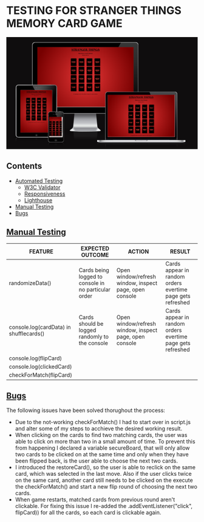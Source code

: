 # TESTING FOR STRANGER THINGS MEMORY CARD GAME

![Am I responsive](readme-images/responsiveness.png)


## Contents
 * [Automated Testing](#automatedtesting)
    * [W3C Validator](#w3cvalidator)
    * [Responsiveness](#responsivness)
    * [Lighthouse](#lighthouse)
* [Manual Testing](#manualtesting)
* [Bugs](#bugs)

## [Manual Testing](#manualtesting)

| FEATURE | EXPECTED OUTCOME| ACTION | RESULT |
| -------------              | -------------                                | ------------- | ------------- |
| randomizeData() | Cards being logged to console in no particular order | Open window/refresh window, inspect page, open console | Cards appear in random orders evertime page gets refreshed|
| console.log(cardData) in shufflecards()| Cards should be logged randomly to the console | Open window/refresh window, inspect page, open console | Cards appear in random orders evertime page gets refreshed|
|  console.log(flipCard) | 
| console.log(clickedCard)|
| checkForMatch(flipCard) |

## [Bugs](#bugs)

The following issues have been solved thorughout the process:
* Due to the not-working checkForMatch() I had to start over in script.js and alter some of my steps to acchieve the desired working result.
* When clicking on the cards to find two matching cards, the user was able to click on more than two in a small amount of time. To prevent this from happening I declared a variable secureBoard, that will only allow two cards to be clicked on at the same time and only when they have been flipped back, is the user able to choose the next two cards.
* I introduced the restoreCard(), so the user is able to reclick on the same card, which was selected in the last move. Also if the user clicks twice on the same card, another card still needs to be clicked on the execute the checkForMatch() and start a new flip round of choosing the next two cards.
* When game restarts, matched cards from previous round aren't clickable. For fixing this issue I re-added the .addEventListener("click", flipCard)) for all the cards, so each card is clickable again.